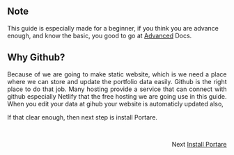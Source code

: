 ## Note

This guide is especially made for a beginner, if you think you are advance enough, 
and know the basic, you good to go at <a href="https://github.com/Nemure231/portare/blob/main/docs/ADVANCED.md">Advanced</a> Docs.


## Why Github?

<p align="justify">
Because of we are going to make static website, which is we need a place where we can store and update the portfolio data easily. Github is the right place to do that job. Many hosting provide a service that can connect with github especially Netlify that the free hosting we are going use in this guide. When you edit your data at gihub your website is automaticly updated also,
<br>

<p align="justify">
If that clear enough, then next step is install Portare.
</p>

<br>
<p align="right">Next
  <a align="right" href="https://github.com/Nemure231/portare/blob/main/docs/PORTARE_IMPORT.md">
    Install Portare
  </a>
</p>

